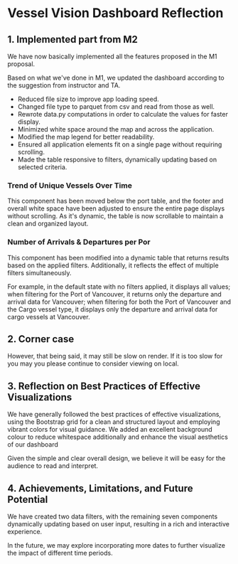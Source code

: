 # Vessel Vision Dashboard Reflection

## **1. Implemented part from M2**

We have now basically implemented all the features proposed in the M1 proposal.

Based on what we've done in M1, we updated the dashboard according to the suggestion from instructor and TA.

- Reduced file size to improve app loading speed.
- Changed file type to parquet from csv and read from those as well.
- Rewrote data.py computations in order to calculate the values for faster display.
- Minimized white space around the map and across the application.
- Modified the map legend for better readability.
- Ensured all application elements fit on a single page without requiring scrolling.
- Made the table responsive to filters, dynamically updating based on selected criteria.

### Trend of Unique Vessels Over Time

This component has been moved below the port table, and the footer and overall white space have been adjusted to ensure the entire page displays without scrolling. As it's dynamic, the table is now scrollable to maintain a clean and organized layout.

### Number of Arrivals & Departures per Por

This component has been modified into a dynamic table that returns results based on the applied filters. Additionally, it reflects the effect of multiple filters simultaneously. 

For example, in the default state with no filters applied, it displays all values; when filtering for the Port of Vancouver, it returns only the departure and arrival data for Vancouver; when filtering for both the Port of Vancouver and the Cargo vessel type, it displays only the departure and arrival data for cargo vessels at Vancouver.

## **2. Corner case**

However, that being said, it may still be slow on render. If it is too slow for you may you please continue to consider viewing on local.

## **3. Reflection on Best Practices of Effective Visualizations**

We have generally followed the best practices of effective visualizations, using the Bootstrap grid for a clean and structured layout and employing vibrant colors for visual guidance. We added an excellent background colour to reduce whitespace additionally and enhance the visual aesthetics of our dashboard

Given the simple and clear overall design, we believe it will be easy for the audience to read and interpret.

## **4. Achievements, Limitations, and Future Potential**

We have created two data filters, with the remaining seven components dynamically updating based on user input, resulting in a rich and interactive experience. 

In the future, we may explore incorporating more dates to further visualize the impact of different time periods.
